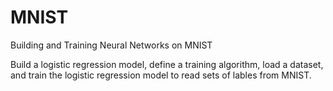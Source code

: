 # MNIST
Building and Training Neural Networks on MNIST

Build a logistic regression model, define a training algorithm, load a dataset, and train the logistic regression model to read sets of lables from MNIST.

